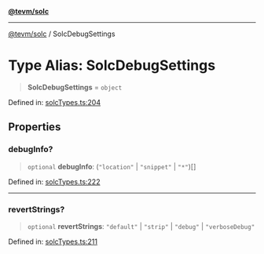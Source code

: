 [**@tevm/solc**](../README.md)

***

[@tevm/solc](../globals.md) / SolcDebugSettings

# Type Alias: SolcDebugSettings

> **SolcDebugSettings** = `object`

Defined in: [solcTypes.ts:204](https://github.com/evmts/tevm-monorepo/blob/main/bundler-packages/solc/src/solcTypes.ts#L204)

## Properties

### debugInfo?

> `optional` **debugInfo**: (`"location"` \| `"snippet"` \| `"*"`)[]

Defined in: [solcTypes.ts:222](https://github.com/evmts/tevm-monorepo/blob/main/bundler-packages/solc/src/solcTypes.ts#L222)

***

### revertStrings?

> `optional` **revertStrings**: `"default"` \| `"strip"` \| `"debug"` \| `"verboseDebug"`

Defined in: [solcTypes.ts:211](https://github.com/evmts/tevm-monorepo/blob/main/bundler-packages/solc/src/solcTypes.ts#L211)
